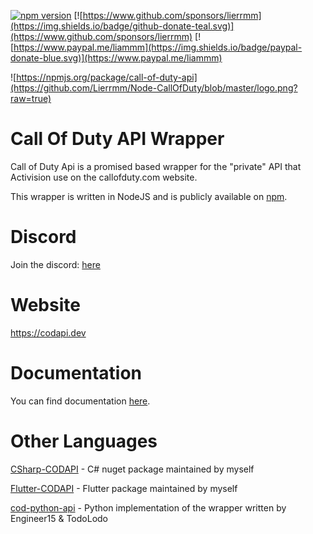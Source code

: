 [![npm version](https://badge.fury.io/js/call-of-duty-api.svg)](https://www.npmjs.com/package/call-of-duty-api)
[![https://www.github.com/sponsors/lierrmm](https://img.shields.io/badge/github-donate-teal.svg)](https://www.github.com/sponsors/lierrmm)
[![https://www.paypal.me/liammm](https://img.shields.io/badge/paypal-donate-blue.svg)](https://www.paypal.me/liammm)

![https://npmjs.org/package/call-of-duty-api](https://github.com/Lierrmm/Node-CallOfDuty/blob/master/logo.png?raw=true)

# Call Of Duty API Wrapper

Call of Duty Api is a promised based wrapper for the "private" API that Activision use on the callofduty.com website.

This wrapper is written in NodeJS and is publicly available on [npm](https://npmjs.org/package/call-of-duty-api).

# Discord

Join the discord: [here](https://discord.gg/NuUpvzC)

# Website

https://codapi.dev

# Documentation

You can find documentation [here](https://docs.codapi.dev/).

# Other Languages

[CSharp-CODAPI](https://github.com/Lierrmm/CSharp-CODAPI) - C# nuget package maintained by myself

[Flutter-CODAPI](https://pub.dev/packages/cod_api) - Flutter package maintained by myself

[cod-python-api](https://github.com/TodoLodo/cod-python-api) - Python implementation of the wrapper written by Engineer15 & TodoLodo
